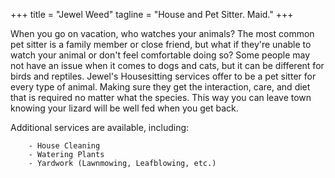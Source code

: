 +++
title = "Jewel Weed"
tagline = "House and Pet Sitter. Maid."
+++

When you go on vacation, who watches your animals? The most common pet sitter is a family member or close friend, but what if they're unable to watch your animal or don't feel comfortable doing so? Some people may not have an issue when it comes to dogs and cats, but it can be different for birds and reptiles. Jewel's Housesitting services offer to be a pet sitter for every type of animal. Making sure they get the interaction, care, and diet that is required no matter what the species. This way you can leave town knowing your lizard will be well fed when you get back.

Additional services are available, including:

        - House Cleaning
        - Watering Plants
        - Yardwork (Lawnmowing, Leafblowing, etc.)